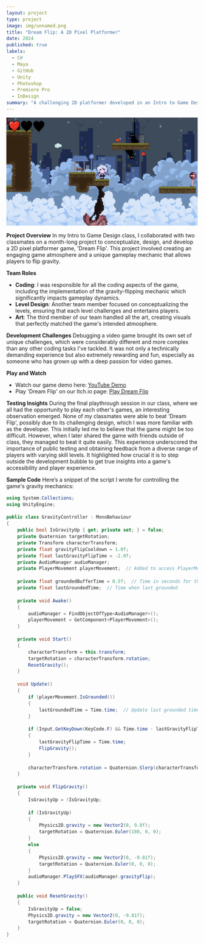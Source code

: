 ```yaml
---
layout: project
type: project
image: img/unnamed.png
title: "Dream Flip: A 2D Pixel Platformer"
date: 2024
published: true
labels:
  - C#
  - Maya
  - GitHub
  - Unity
  - Photoshop
  - Premiere Pro
  - InDesign
summary: "A challenging 2D platformer developed in an Intro to Game Design class, highlighting a unique gravity-flipping mechanic."
---
```


<img class="img-fluid" src="../img/dream.png">

**Project Overview**
In my Intro to Game Design class, I collaborated with two classmates on a month-long project to conceptualize, design, and develop a 2D pixel platformer game, 'Dream Flip'. This project involved creating an engaging game atmosphere and a unique gameplay mechanic that allows players to flip gravity.

**Team Roles**
- **Coding**: I was responsible for all the coding aspects of the game, including the implementation of the gravity-flipping mechanic which significantly impacts gameplay dynamics.
- **Level Design**: Another team member focused on conceptualizing the levels, ensuring that each level challenges and entertains players.
- **Art**: The third member of our team handled all the art, creating visuals that perfectly matched the game's intended atmosphere.

**Development Challenges**
Debugging a video game brought its own set of unique challenges, which were considerably different and more complex than any other coding tasks I've tackled. It was not only a technically demanding experience but also extremely rewarding and fun, especially as someone who has grown up with a deep passion for video games.

**Play and Watch**
- Watch our game demo here: [YouTube Demo](https://www.youtube.com/watch?v=bRt4Dj-3v-0&ab_channel=Nobyy)
- Play 'Dream Flip' on our Itch.io page: [Play Dream Flip](https://sephye.itch.io/dream-flip)

**Testing Insights**
During the final playthrough session in our class, where we all had the opportunity to play each other's games, an interesting observation emerged. None of my classmates were able to beat 'Dream Flip', possibly due to its challenging design, which I was more familiar with as the developer. This initially led me to believe that the game might be too difficult. However, when I later shared the game with friends outside of class, they managed to beat it quite easily. This experience underscored the importance of public testing and obtaining feedback from a diverse range of players with varying skill levels. It highlighted how crucial it is to step outside the development bubble to get true insights into a game's accessibility and player experience.

**Sample Code**
Here’s a snippet of the script I wrote for controlling the game's gravity mechanics:

```csharp
using System.Collections;
using UnityEngine;

public class GravityController : MonoBehaviour
{
    public bool IsGravityUp { get; private set; } = false;
    private Quaternion targetRotation;
    private Transform characterTransform;
    private float gravityFlipCooldown = 1.0f;
    private float lastGravityFlipTime = -2.0f;
    private AudioManager audioManager;
    private PlayerMovement playerMovement;  // Added to access PlayerMovement

    private float groundedBufferTime = 0.5f;  // Time in seconds for the grounded buffer
    private float lastGroundedTime;  // Time when last grounded

    private void Awake()
    {
        audioManager = FindObjectOfType<AudioManager>();
        playerMovement = GetComponent<PlayerMovement>();
    }
    
    private void Start()
    {
        characterTransform = this.transform;
        targetRotation = characterTransform.rotation;
        ResetGravity();
    }

    void Update()
    {
        if (playerMovement.IsGrounded())
        {
            lastGroundedTime = Time.time;  // Update last grounded time
        }

        if (Input.GetKeyDown(KeyCode.F) && Time.time - lastGravityFlipTime >= gravityFlipCooldown && (Time.time - lastGroundedTime <= groundedBufferTime))
        {
            lastGravityFlipTime = Time.time;
            FlipGravity();
        }

        characterTransform.rotation = Quaternion.Slerp(characterTransform.rotation, targetRotation, Time.deltaTime * 5);
    }

    private void FlipGravity()
    {
        IsGravityUp = !IsGravityUp;

        if (IsGravityUp)
        {
            Physics2D.gravity = new Vector2(0, 9.8f);
            targetRotation = Quaternion.Euler(180, 0, 0);
        }
        else
        {
            Physics2D.gravity = new Vector2(0, -9.81f);
            targetRotation = Quaternion.Euler(0, 0, 0);
        }
        audioManager.PlaySFX(audioManager.gravityFlip);
    }

    public void ResetGravity()
    {
        IsGravityUp = false;
        Physics2D.gravity = new Vector2(0, -9.81f);
        targetRotation = Quaternion.Euler(0, 0, 0);
    }
}
